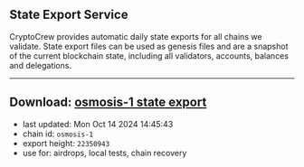 ## State Export Service
CryptoCrew provides automatic daily state exports for all chains we validate. State export files can be used as genesis files and are a snapshot of the current blockchain state, including all validators, accounts, balances and delegations.

---
**Download: [osmosis-1 state export](https://dl-eu2.ccvalidators.com/SERVICE/osmosis/osmosis-1_export_22350943.json)**
---

- last updated: Mon Oct 14 2024 14:45:43
- chain id: `osmosis-1`
- export height: `22350943`
- use for: airdrops, local tests, chain recovery
